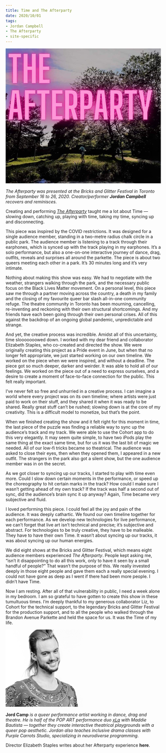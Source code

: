 ```yaml
---
title: Time and The Afterparty 
date: 2020/10/01 
tags:
- Jordan Campbell
- The Afterparty
- site-specific
---
```

![poster for Afterparty](../images/afterparty_test.jpg)

*The Afterparty was presented at the Bricks and Glitter Festival in Toronto from September 16 to 26, 2020. Creator/performer **Jordan Campbell** recovers and reminisces.*

Creating and performing [*The Afterparty*](https://bricks-glitter.com/event/the-afterparty/) taught me a lot about Time — slowing down, catching up, playing with time, taking my time, syncing up and disconnecting. 

This piece was inspired by the COVID restrictions. It was designed for a single audience member, standing in a two-metre radius chalk circle in a public park. The audience member is listening to a track through their earphones, which is synced up with the track playing in my earphones. It’s a solo performance, but also a one-on-one interactive journey of dance, drag, outfits, reveals and surprises all around the parkette. The piece is about two queers meeting each other in a park. It’s 30 minutes long and it’s very intimate. 

Nothing about making this show was easy. We had to negotiate with the weather, strangers walking through the park, and the necessary public focus on the Black Lives Matter movement. On a personal level, this piece saw me through a partner moving across the country, a death in my family and the closing of my favourite queer bar slash all-in-one community refuge. The theatre community in Toronto has been mourning, cancelling, re-inventing and reckoning with their own structural shortcomings. And my friends have each been going through their own personal crises. All of this against the backdrop of an ongoing global pandemic, unpredictable and strange. 

And yet, the creative process was incredible. Amidst all of this uncertainty, time slooooooowed down. I worked with my dear friend and collaborator Elizabeth Staples, who co-created and directed the show. We were originally creating this project as a Pride event in June, but when that no longer felt appropriate, we just started working on our own timeline. We worked on the piece when we were inspired, and without a deadline. The piece got so much deeper, darker and weirder. It was able to hold all of our feelings. We worked on the piece out of a need to express ourselves, and a desire to create a moment of face-to-face connection for the public. This felt really important. 

I’ve never felt so free and unhurried in a creative process. I can imagine a world where every project was on its own timeline; where artists were just paid to work on their stuff, and they shared it when it was ready to be shared. Really great stuff can’t be rushed; slowing down is at the core of my creativity. This is a difficult model to monetize, but that’s the point.

When we finished creating the show and it felt right for this moment in time, the last piece of the puzzle was finding a reliable way to sync up the audience’s track and my track. We were able to use the Cohort app to do this very elegantly. It may seem quite simple, to have two iPods play the same thing at the exact same time, but for us it was the last bit of magic we needed. All of our low-fi tricks became so theatrical. The audience was asked to close their eyes, then when they opened them, I appeared in a new outfit. The strangers in the park also got a silent show, but the one audience member was in on the secret. 

As we got closer to syncing up our tracks, I started to play with time even more. Could I slow down certain moments in the performance, or speed up the choreography to hit certain marks in the track? How could I make sure I wasn’t getting ahead of my own track? If the track was half a second out of sync, did the audience’s brain sync it up anyway? Again, Time became very subjective and fluid.

I loved performing this piece. I could feel all the joy and pain of the audience. It was deeply cathartic. We found our own timeline together for each performance. As we develop new technologies for live performance, we can’t forget that live art isn’t technical and precise; it’s subjective and abstract. For technologies to be truly creative, they have to be malleable. They have to have their own Time. It wasn’t about syncing up our tracks, it was about syncing up our human energies. 

We did eight shows at the Bricks and Glitter Festival, which means eight audience members experienced *The Afterparty*. People kept asking me, “isn’t it disappointing to do all this work, only to have it seen by a small handful of people?” That wasn’t the purpose of this. We really invested deeply in those eight people and gave them each a really special evening. I could not have gone as deep as I went if there had been more people. I didn’t have Time. 

Now I am resting. After all of that vulnerability in public, I need a week alone in my bedroom. I am so grateful to have gotten to create this show in these tumultuous times. I’m deeply thankful to my generous collaborator Liz, to Cohort for the technical support, to the legendary Bricks and Glitter Festival for the production support, and to all the people who walked through the Brandon Avenue Parkette and held the space for us. It was the Time of my life.



![headshot of Jordan Campbell](../images/JORDAN+CAMPBELL+Headshot_opt.jpg)

**Jord Camp** *is a queer performance artist working in dance, drag and theatre. He is half of the POP ART performance duo [xLq](https://www.instagram.com/xLqpopart/) with Maddie Bautista — together they create interactive theatrical playgrounds with a queer pop aesthetic. Jordan also teaches inclusive drama classes with Purple Carrots Studio, specializing in neurodiverse programming.*

Director Elizabeth Staples writes about her Afterparty experience **here**.